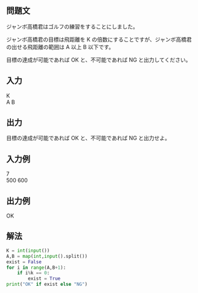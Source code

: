 ## 問題文
ジャンボ高橋君はゴルフの練習をすることにしました。  

ジャンボ高橋君の目標は飛距離を 
K の倍数にすることですが、ジャンボ高橋君の出せる飛距離の範囲は 
A 以上 
B 以下です。  

目標の達成が可能であれば OK と、不可能であれば NG と出力してください。
## 入力
K  
A B
## 出力
目標の達成が可能であれば OK と、不可能であれば NG と出力せよ。
## 入力例
7  
500 600
## 出力例
OK
## 解法

```python
K = int(input())
A,B = map(int,input().split())
exist = False
for i in range(A,B+1):
    if i%k == 0:
        exist = True
print("OK" if exist else "NG")